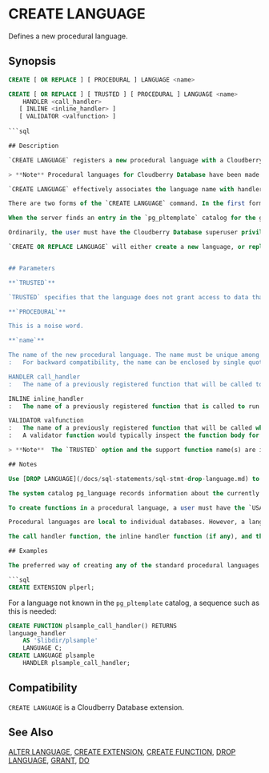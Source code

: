 # CREATE LANGUAGE

Defines a new procedural language.

## Synopsis

```sql
CREATE [ OR REPLACE ] [ PROCEDURAL ] LANGUAGE <name>

CREATE [ OR REPLACE ] [ TRUSTED ] [ PROCEDURAL ] LANGUAGE <name>
    HANDLER <call_handler>
   [ INLINE <inline_handler> ] 
   [ VALIDATOR <valfunction> ]
            
```sql

## Description

`CREATE LANGUAGE` registers a new procedural language with a Cloudberry Database. Subsequently, functions and procedures can be defined in this new language.

> **Note** Procedural languages for Cloudberry Database have been made into "extensions," and should therefore be installed with [CREATE EXTENSION](/docs/sql-statements/sql-stmt-create-extension.md), not `CREATE LANGUAGE`. Using `CREATE LANGUAGE` directly should be restricted to extension installation scripts. If you have a "bare" language in your database, perhaps as a result of an upgrade, you can convert it to an extension using `CREATE EXTENSION <langname> FROM unpackaged`.

`CREATE LANGUAGE` effectively associates the language name with handler function(s) that are responsible for executing functions written in the language.

There are two forms of the `CREATE LANGUAGE` command. In the first form, the user supplies just the name of the desired language, and the Cloudberry Database server consults the `pg_pltemplate` system catalog to determine the correct parameters. In the second form, the user supplies the language parameters along with the language name. The second form can be used to create a language that is not defined in `pg_pltemplate`, but this approach is considered obsolete.

When the server finds an entry in the `pg_pltemplate` catalog for the given language name, it will use the catalog data even if the command includes language parameters. This behavior simplifies loading of old dump files, which are likely to contain out-of-date information about language support functions.

Ordinarily, the user must have the Cloudberry Database superuser privilege to register a new language. However, the owner of a database can register a new language within that database if the language is listed in the `pg_pltemplate` catalog and is marked as allowed to be created by database owners (`tmpldbacreate` is `true`). The default is that trusted languages can be created by database owners, but this can be adjusted by superusers by modifying the contents of `pg_pltemplate`. The creator of a language becomes its owner and can later drop it, rename it, or assign it to a new owner.

`CREATE OR REPLACE LANGUAGE` will either create a new language, or replace an existing definition. If the language already exists, its parameters are updated according to the values specified or taken from `pg_pltemplate`, but the language's ownership and permissions settings do not change, and any existing functions written in the language are assumed to still be valid. In addition to the normal privilege requirements for creating a language, the user must be superuser or owner of the existing language. The `REPLACE` case is mainly meant to be used to ensure that the language exists. If the language has a `pg_pltemplate` entry then `REPLACE` will not actually change anything about an existing definition, except in the unusual case where the `pg_pltemplate` entry has been modified since the language was created.


## Parameters

**`TRUSTED`**

`TRUSTED` specifies that the language does not grant access to data that the user would not otherwise have. If this key word is omitted when registering the language, only users with the Cloudberry Database superuser privilege can use this language to create new functions.

**`PROCEDURAL`**

This is a noise word.

**`name`**

The name of the new procedural language. The name must be unique among the languages in the database.
:   For backward compatibility, the name can be enclosed by single quotes.

HANDLER call_handler
:   The name of a previously registered function that will be called to run the procedural language's functions. The call handler for a procedural language must be written in a compiled language such as C with version 1 call convention and registered with Cloudberry Database as a function taking no arguments and returning the `language_handler` type, a placeholder type that is simply used to identify the function as a call handler.

INLINE inline_handler
:   The name of a previously registered function that is called to run an anonymous code block in this language that is created with the [DO](/docs/sql-statements/sql-stmt-do.md) command. If no inline_handler function is specified, the language does not support anonymous code blocks. The handler function must take one argument of type `internal`, which is the [DO](/docs/sql-statements/sql-stmt-do.md) command internal representation. The function typically returns `void`. The return value of the handler is ignored.

VALIDATOR valfunction
:   The name of a previously registered function that will be called when a new function in the language is created, to validate the new function. If no validator function is specified, then Cloudberry Database will not check a new function when it is created. The validator function must take one argument of type `oid`, which will be the OID of the to-be-created function, and will typically return `void`.
:   A validator function would typically inspect the function body for syntactical correctness, but it can also look at other properties of the function, for example if the language cannot handle certain argument types. To signal an error, the validator function should use the `ereport()` function. The return value of the function is ignored.

> **Note**  The `TRUSTED` option and the support function name(s) are ignored if the server has an entry for the specified language name in `pg_pltemplate`.

## Notes

Use [DROP LANGUAGE](/docs/sql-statements/sql-stmt-drop-language.md) to drop procedural languages.

The system catalog pg_language records information about the currently installed languages. Also, the psql command `\dL` lists the installed languages.

To create functions in a procedural language, a user must have the `USAGE` privilege for the language. By default, `USAGE` is granted to `PUBLIC` (everyone) for trusted languages. This may be revoked if desired.

Procedural languages are local to individual databases. However, a language can be installed into the `template1` database, which will cause it to be available automatically in all subsequently-created databases.

The call handler function, the inline handler function (if any), and the validator function (if any) must already exist if the server does not have an entry for the language in `pg_pltemplate`. But when there is an entry, the functions need not already exist; they will be automatically defined if not present in the database. (This might result in `CREATE LANGUAGE` failing, if the shared library that implements the language is not available in the installation.)

## Examples

The preferred way of creating any of the standard procedural languages is to use `CREATE EXTENSION` instead of `CREATE LANGUAGE`. For example:

```sql
CREATE EXTENSION plperl;
```

For a language not known in the `pg_pltemplate` catalog, a sequence such as this is needed:

```sql
CREATE FUNCTION plsample_call_handler() RETURNS 
language_handler
    AS '$libdir/plsample'
    LANGUAGE C;
CREATE LANGUAGE plsample
    HANDLER plsample_call_handler;
```

## Compatibility

`CREATE LANGUAGE` is a Cloudberry Database extension.

## See Also

[ALTER LANGUAGE](/docs/sql-statements/sql-stmt-alter-language.md), [CREATE EXTENSION](/docs/sql-statements/sql-stmt-create-extension.md), [CREATE FUNCTION](/docs/sql-statements/sql-stmt-create-function.md), [DROP LANGUAGE](/docs/sql-statements/sql-stmt-drop-language.md), [GRANT](/docs/sql-statements/sql-stmt-grant.md), [DO](/docs/sql-statements/sql-stmt-do.md)



